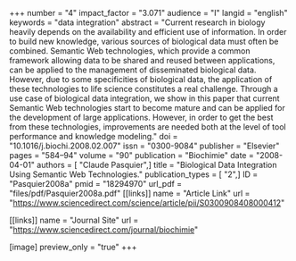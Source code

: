 +++
number = "4"
impact_factor = "3.071"
audience = "I"
langid = "english"
keywords = "data integration"
abstract = "Current research in biology heavily depends on the availability and efficient use of information. In order to build new knowledge, various sources of biological data must often be combined. Semantic Web technologies, which provide a common framework allowing data to be shared and reused between applications, can be applied to the management of disseminated biological data. However, due to some specificities of biological data, the application of these technologies to life science constitutes a real challenge. Through a use case of biological data integration, we show in this paper that current Semantic Web technologies start to become mature and can be applied for the development of large applications. However, in order to get the best from these technologies, improvements are needed both at the level of tool performance and knowledge modeling."
doi = "10.1016/j.biochi.2008.02.007"
issn = "0300-9084"
publisher = "Elsevier"
pages = "584–94"
volume = "90"
publication = "Biochimie"
date = "2008-04-01"
authors = [ "Claude Pasquier",]
title = "Biological Data Integration Using Semantic Web Technologies."
publication_types = [ "2",]
ID = "Pasquier2008a"
pmid = "18294970"
url_pdf = "files/pdf/Pasquier2008a.pdf"
[[links]]
name = "Article Link"
url = "https://www.sciencedirect.com/science/article/pii/S0300908408000412"

[[links]]
name = "Journal Site"
url = "https://www.sciencedirect.com/journal/biochimie"

[image]
preview_only = "true"
+++
